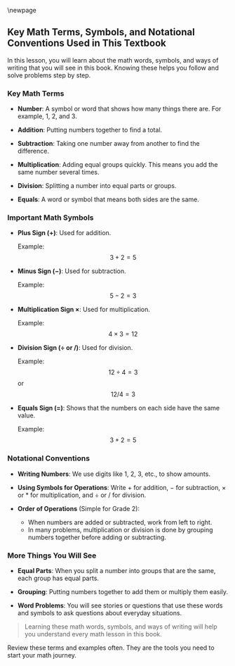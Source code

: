 \newpage
## Key Math Terms, Symbols, and Notational Conventions Used in This Textbook

In this lesson, you will learn about the math words, symbols, and ways of writing that you will see in this book. Knowing these helps you follow and solve problems step by step.

### Key Math Terms

- **Number**: A symbol or word that shows how many things there are. For example, 1, 2, and 3.

- **Addition**: Putting numbers together to find a total.

- **Subtraction**: Taking one number away from another to find the difference.

- **Multiplication**: Adding equal groups quickly. This means you add the same number several times.

- **Division**: Splitting a number into equal parts or groups.

- **Equals**: A word or symbol that means both sides are the same.

### Important Math Symbols

- **Plus Sign (+)**: Used for addition.

  Example:
  $$
  3 + 2 = 5
  $$

- **Minus Sign (−)**: Used for subtraction.

  Example:
  $$
  5 - 2 = 3
  $$

- **Multiplication Sign $\times$**: Used for multiplication.

  Example:
  $$
  4 \times 3 = 12
  $$

- **Division Sign (÷ or /)**: Used for division.

  Example:
  $$
  12 ÷ 4 = 3
  $$
  or
  $$
  12 / 4 = 3
  $$

- **Equals Sign (=)**: Shows that the numbers on each side have the same value.

  Example:
  $$
  3 + 2 = 5
  $$

### Notational Conventions

- **Writing Numbers**: We use digits like 1, 2, 3, etc., to show amounts.

- **Using Symbols for Operations**: Write $+$ for addition, $-$ for subtraction, $\times$ or * for multiplication, and $÷$ or / for division.

- **Order of Operations** (Simple for Grade 2):
  - When numbers are added or subtracted, work from left to right.
  - In many problems, multiplication or division is done by grouping numbers together before adding or subtracting.

### More Things You Will See

- **Equal Parts**: When you split a number into groups that are the same, each group has equal parts.

- **Grouping**: Putting numbers together to add them or multiply them easily.

- **Word Problems**: You will see stories or questions that use these words and symbols to ask questions about everyday situations.

> Learning these math words, symbols, and ways of writing will help you understand every math lesson in this book.

Review these terms and examples often. They are the tools you need to start your math journey.